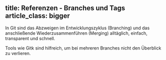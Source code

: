 title: Referenzen - Branches und Tags
article_class: bigger
---

In Git sind das Abzweigen im Entwicklungszyklus (Branching) und
das anschließende Wiederzusammenführen (Merging) alltäglich, einfach,
transparent und schnell.

Tools wie Gitk sind hilfreich, um bei mehreren Branches nicht den Überblick
zu verlieren.